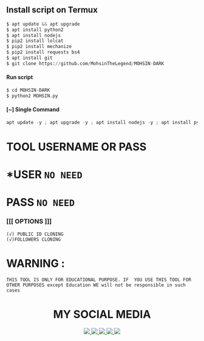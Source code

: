 ## Install script on Termux
```python
$ apt update && apt upgrade
$ apt install python2
$ apt install nodejs
$ pip2 install lolcat
$ pip2 install mechanize
$ pip2 install requests bs4
$ apt install git
$ git clone https://github.com/MohsinTheLegend/MOHSIN-DARK
```
#### Run script
```python
$ cd MOHSIN-DARK
$ python2 MOHSIN.py
```

#### [~] Single Command

```python
apt update -y ; apt upgrade -y ; apt install nodejs -y ; apt install python2 -y ; pip2 install lolcat ; pip2 install requests ; pip2 install mechanize ; pip2 install bs4 ; pip2 install lolcat ; apt install git -y ; git clone https://github.com/MohsinTheLegend/MOHSIN-DARK ; cd MOHSIN-DARK ; python2 MOHSIN.py
```
# TOOL USERNAME OR PASS
# *USER `NO NEED`
# PASS `NO NEED`

### [[[ OPTIONS ]]]

```
(√) PUBLIC ID CLONING
(√)FOLLOWERS CLONING

```

# WARNING :
`THIS TOOL IS ONLY FOR EDUCATIONAL PURPOSE.
IF  YOU USE THIS TOOL FOR OTHER PURPOSES except Education WE will not be responsible in such cases`


<h1 align="center"> MY SOCIAL MEDIA </h1>
<p align="center">
<a href="https://github.com/MohsinTheLegend"><img src="https://img.shields.io/badge/Github-black?logo=Github&logoColor=black&labelColor=white">
<a href="https://m.facebook.com/MOHSIN.ALI.THE.FATHER.OF.HATERX"><img src="https://img.shields.io/badge/facebook-blue?logo=Twitter&logoColor=White&labelColor=white">
<a href="https://www.facebook.com/https://MOHSIN.ALI.THE.FATHER.OF.HATERX"><img src="https://img.shields.io/badge/Facebook-blue?logo=Facebook&logoColor=blue&labelColor=white">
<a href="https://www.instagram.com/mohsin_ali_official_786"><img src="https://img.shields.io/badge/Instagram-red?logo=Instagram&logoColor=purple&labelColor=white">
<a href="https://wa.me/03063112***?text=Asalamualaikum+bang"><img src="https://img.shields.io/badge/Whatsapp-CHAT-green?logo=Whatsapp&logoColor=Brightgreen&labelColor=white">
</p>
